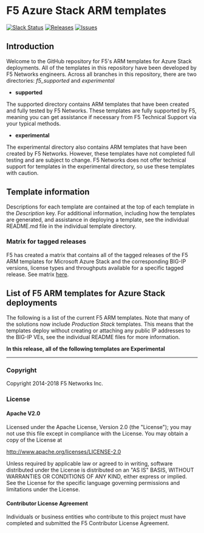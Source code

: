 # F5 Azure Stack ARM templates

[![Slack Status](https://f5cloudsolutions.herokuapp.com/badge.svg)](https://f5cloudsolutions.herokuapp.com)
[![Releases](https://img.shields.io/github/release/f5networks/f5-azure-stack-arm-templates.svg)](https://github.com/f5networks/f5-azure-stack-arm-templates/releases)
[![Issues](https://img.shields.io/github/issues/f5networks/f5-azure-stack-arm-templates.svg)](https://github.com/f5networks/f5-azure-stack-arm-templates/issues)

## Introduction

Welcome to the GitHub repository for F5's ARM templates for Azure Stack deployments.  All of the templates in this repository have been developed by F5 Networks engineers. Across all branches in this repository, there are two directories: *f5_supported* and *experimental*

- **supported**

The supported directory contains ARM templates that have been created and fully tested by F5 Networks. These templates are fully supported by F5, meaning you can get assistance if necessary from F5 Technical Support via your typical methods.

- **experimental**

The experimental directory also contains ARM templates that have been created by F5 Networks. However, these templates have not completed full testing and are subject to change. F5 Networks does not offer technical support for templates in the experimental directory, so use these templates with caution.

## Template information

Descriptions for each template are contained at the top of each template in the *Description* key.
For additional information, including how the templates are generated, and assistance in deploying a template, see the individual README.md file in the individual template directory.

### Matrix for tagged releases

F5 has created a matrix that contains all of the tagged releases of the F5 ARM templates for Microsoft Azure Stack and the corresponding BIG-IP versions, license types and throughputs available for a specific tagged release. See matrix [here](https://github.com/F5Networks/f5-azure-stack-arm-templates/blob/master/azure-bigip-version-matrix.md).

## List of F5 ARM templates for Azure Stack deployments

The following is a list of the current F5 ARM templates.
Note that many of the solutions now include *Production Stack* templates.  This means that the templates deploy without creating or attaching any public IP addresses to the BIG-IP VEs, see the individual README files for more information.

**In this release, all of the following templates are Experimental**

---

### Copyright

Copyright 2014-2018 F5 Networks Inc.

### License

#### Apache V2.0

Licensed under the Apache License, Version 2.0 (the "License"); you may not use
this file except in compliance with the License. You may obtain a copy of the
License at

http://www.apache.org/licenses/LICENSE-2.0

Unless required by applicable law or agreed to in writing, software
distributed under the License is distributed on an "AS IS" BASIS,
WITHOUT WARRANTIES OR CONDITIONS OF ANY KIND, either express or implied.
See the License for the specific language governing permissions and limitations
under the License.

#### Contributor License Agreement

Individuals or business entities who contribute to this project must have
completed and submitted the F5 Contributor License Agreement.
